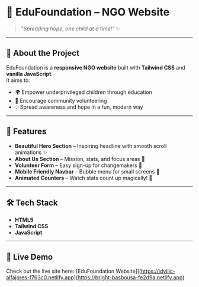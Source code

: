 # 🌱 EduFoundation – NGO Website

> *"Spreading hope, one child at a time!"* ✨  

---

## 📖 About the Project  
EduFoundation is a **responsive NGO website** built with **Tailwind CSS** and **vanilla JavaScript**.  
It aims to:  
- 🌍 Empower underprivileged children through education  
- 🤝 Encourage community volunteering  
- 💡 Spread awareness and hope in a fun, modern way  

---

## 🎯 Features  
- **Beautiful Hero Section** – Inspiring headline with smooth scroll animations ✨  
- **About Us Section** – Mission, stats, and focus areas 🌟  
- **Volunteer Form** – Easy sign-up for changemakers 📝  
- **Mobile Friendly Navbar** – Bubble menu for small screens 📱  
- **Animated Counters** – Watch stats count up magically! 🔢  

---

## 🛠️ Tech Stack  
- **HTML5**  
- **Tailwind CSS**  
- **JavaScript**  

---

## 🚀 Live Demo  
Check out the live site here: [EduFoundation Website]([https://idyllic-alfajores-f763c0.netlify.app](https://bright-basbousa-fe2d9a.netlify.app)
